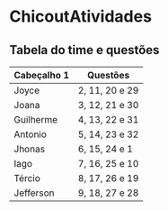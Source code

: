 # ChicoutAtividades

## Tabela do time e questões
| Cabeçalho 1 | Questões        |
|-------------|-----------------|
|    Joyce    | 2, 11, 20 e 29  |
|    Joana    | 3, 12, 21 e 30  |
|  Guilherme  | 4, 13, 22 e 31  | 
|   Antonio   | 5, 14, 23 e 32  | 
|   Jhonas    | 6, 15, 24 e 1   | 
|    Iago     | 7, 16, 25 e 10  | 
|   Tércio    | 8, 17, 26 e 19  | 
|  Jefferson  | 9, 18, 27 e 28  | 
